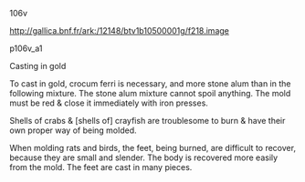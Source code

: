 106v

http://gallica.bnf.fr/ark:/12148/btv1b10500001g/f218.image

p106v_a1

Casting in gold

To cast in gold, crocum ferri is necessary, and more stone alum than in the following mixture. The stone alum mixture cannot spoil anything. The mold must be red &amp; close it immediately with iron presses.

Shells of crabs &amp; [shells of] crayfish are troublesome to burn &amp; have their own proper way of being molded.

When molding rats and birds, the feet, being burned, are difficult to recover, because they are small and slender. The body is recovered more easily from the mold. The feet are cast in many pieces.
